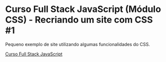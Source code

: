 # Curso Full Stack JavaScript (Módulo CSS) - Recriando um site com CSS #1

Pequeno exemplo de site utilizando algumas funcionalidades do CSS.


<a href="https://programador.escoladejavascript.com/" target="_blank">Curso Full Stack JavaScript</a>